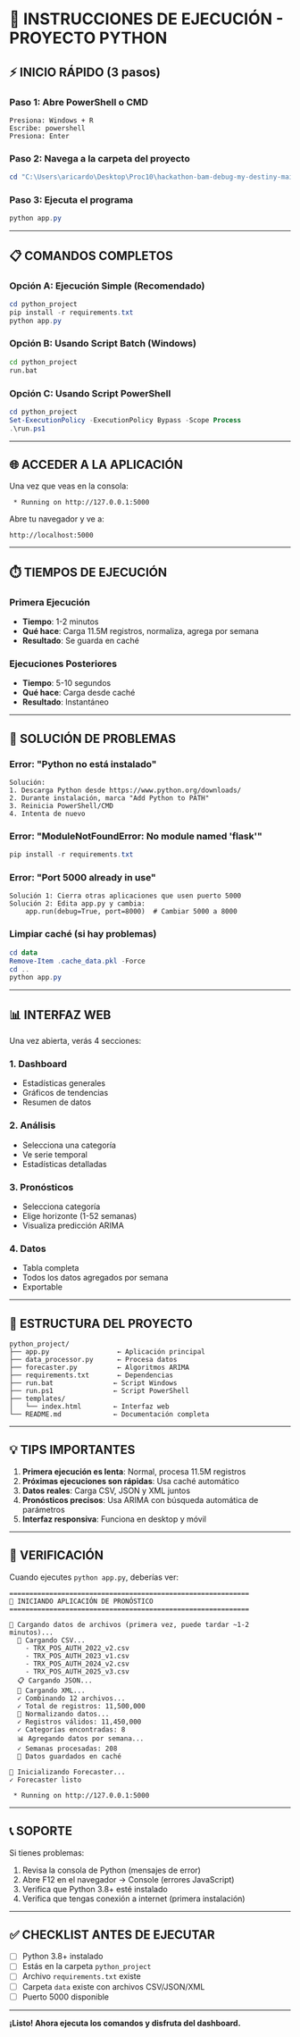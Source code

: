 # 🚀 INSTRUCCIONES DE EJECUCIÓN - PROYECTO PYTHON

## ⚡ INICIO RÁPIDO (3 pasos)

### Paso 1: Abre PowerShell o CMD
```
Presiona: Windows + R
Escribe: powershell
Presiona: Enter
```

### Paso 2: Navega a la carpeta del proyecto
```powershell
cd "C:\Users\aricardo\Desktop\Proc10\hackathon-bam-debug-my-destiny-main\hackathon-bam-debug-my-destiny-main\python_project"
```

### Paso 3: Ejecuta el programa
```powershell
python app.py
```

---

## 📋 COMANDOS COMPLETOS

### Opción A: Ejecución Simple (Recomendado)
```powershell
cd python_project
pip install -r requirements.txt
python app.py
```

### Opción B: Usando Script Batch (Windows)
```cmd
cd python_project
run.bat
```

### Opción C: Usando Script PowerShell
```powershell
cd python_project
Set-ExecutionPolicy -ExecutionPolicy Bypass -Scope Process
.\run.ps1
```

---

## 🌐 ACCEDER A LA APLICACIÓN

Una vez que veas en la consola:
```
 * Running on http://127.0.0.1:5000
```

Abre tu navegador y ve a:
```
http://localhost:5000
```

---

## ⏱️ TIEMPOS DE EJECUCIÓN

### Primera Ejecución
- **Tiempo**: 1-2 minutos
- **Qué hace**: Carga 11.5M registros, normaliza, agrega por semana
- **Resultado**: Se guarda en caché

### Ejecuciones Posteriores
- **Tiempo**: 5-10 segundos
- **Qué hace**: Carga desde caché
- **Resultado**: Instantáneo

---

## 🔧 SOLUCIÓN DE PROBLEMAS

### Error: "Python no está instalado"
```
Solución:
1. Descarga Python desde https://www.python.org/downloads/
2. Durante instalación, marca "Add Python to PATH"
3. Reinicia PowerShell/CMD
4. Intenta de nuevo
```

### Error: "ModuleNotFoundError: No module named 'flask'"
```powershell
pip install -r requirements.txt
```

### Error: "Port 5000 already in use"
```
Solución 1: Cierra otras aplicaciones que usen puerto 5000
Solución 2: Edita app.py y cambia:
    app.run(debug=True, port=8000)  # Cambiar 5000 a 8000
```

### Limpiar caché (si hay problemas)
```powershell
cd data
Remove-Item .cache_data.pkl -Force
cd ..
python app.py
```

---

## 📊 INTERFAZ WEB

Una vez abierta, verás 4 secciones:

### 1. Dashboard
- Estadísticas generales
- Gráficos de tendencias
- Resumen de datos

### 2. Análisis
- Selecciona una categoría
- Ve serie temporal
- Estadísticas detalladas

### 3. Pronósticos
- Selecciona categoría
- Elige horizonte (1-52 semanas)
- Visualiza predicción ARIMA

### 4. Datos
- Tabla completa
- Todos los datos agregados por semana
- Exportable

---

## 📁 ESTRUCTURA DEL PROYECTO

```
python_project/
├── app.py                 ← Aplicación principal
├── data_processor.py      ← Procesa datos
├── forecaster.py          ← Algoritmos ARIMA
├── requirements.txt       ← Dependencias
├── run.bat               ← Script Windows
├── run.ps1               ← Script PowerShell
├── templates/
│   └── index.html        ← Interfaz web
└── README.md             ← Documentación completa
```

---

## 💡 TIPS IMPORTANTES

1. **Primera ejecución es lenta**: Normal, procesa 11.5M registros
2. **Próximas ejecuciones son rápidas**: Usa caché automático
3. **Datos reales**: Carga CSV, JSON y XML juntos
4. **Pronósticos precisos**: Usa ARIMA con búsqueda automática de parámetros
5. **Interfaz responsiva**: Funciona en desktop y móvil

---

## 🎯 VERIFICACIÓN

Cuando ejecutes `python app.py`, deberías ver:

```
============================================================
🚀 INICIANDO APLICACIÓN DE PRONÓSTICO
============================================================

📂 Cargando datos de archivos (primera vez, puede tardar ~1-2 minutos)...
  📄 Cargando CSV...
    - TRX_POS_AUTH_2022_v2.csv
    - TRX_POS_AUTH_2023_v1.csv
    - TRX_POS_AUTH_2024_v2.csv
    - TRX_POS_AUTH_2025_v3.csv
  📋 Cargando JSON...
  🔗 Cargando XML...
  ✓ Combinando 12 archivos...
  ✓ Total de registros: 11,500,000
  🔄 Normalizando datos...
  ✓ Registros válidos: 11,450,000
  ✓ Categorías encontradas: 8
  📊 Agregando datos por semana...
  ✓ Semanas procesadas: 208
  💾 Datos guardados en caché

🤖 Inicializando Forecaster...
✓ Forecaster listo

 * Running on http://127.0.0.1:5000
```

---

## 📞 SOPORTE

Si tienes problemas:
1. Revisa la consola de Python (mensajes de error)
2. Abre F12 en el navegador → Console (errores JavaScript)
3. Verifica que Python 3.8+ esté instalado
4. Verifica que tengas conexión a internet (primera instalación)

---

## ✅ CHECKLIST ANTES DE EJECUTAR

- [ ] Python 3.8+ instalado
- [ ] Estás en la carpeta `python_project`
- [ ] Archivo `requirements.txt` existe
- [ ] Carpeta `data` existe con archivos CSV/JSON/XML
- [ ] Puerto 5000 disponible

---

**¡Listo! Ahora ejecuta los comandos y disfruta del dashboard.**

